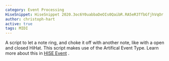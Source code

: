 ```yaml
---
category: Event Processing
HiseSnippet: HiseSnippet 2020.3oc6Y0uabbaDeOIs0QaibR.RA5eR3TfbGfjhVqOr.DLx8shPsrE7oX2hf.Cpc4oiP6QdcWtx5RfQ6aPek5CP+i7nj2f1eC28tcOoyxmJpcKZ5gYE4RNyveb3vgCWcRrNPjjnicpr5oiGIbp7wt8FqLCZMfKUNG01ox8cOlmXDwrrlZNdDOIQD5ToxxGRMTY0Ubr+94utIOhqBDEM437BsLP7D4Poon0Q0+8xnnt7Pwoxgk3dm5GEnUszQ5Tfmkc2xYDO3B94hmxI1Vx0oxupSnzni6Y3FQhSkUZpCG2af90pL9egLQdVjfdw2oGTTVyc0QgDhoVcZMPFEdxj4chiSE2SJrBKmYE9b2ikgxosWXM9TaGrBIJaOprzsAO+xvaqEFdNkP2JYnCfPGlFwMyhLZ4HuCod1UpiTFgJQZFWd45+nv8ybOQZBFLe7tzbvKVndei27E+0b6zuuHvT.1Ub69G9vtRe+Ln7qc6IUB6NRKP9M12YujeofcnPIhIi5srm7m92+dxmEXvneZLWkLRmLih6IFJOUqHCRQieahnar3O8bZQtb6sz73410O+0cwbbtxziaRisdKMFpSUlY7NVdgWRlergslWrgUdeEaX4ECdyARUt4NrOysWPrbjonmrH2sFnuPvx5aFzj2zR+v8baoo8ZlMSDluQHOefo5taU6f07J09KkglAnYa6q4AGhDC6RdLyviOWXXOlMgY7VK8vQvGPYp9frtePsCJKRr77ywoIuUYx5+AWenBEA7wuUor8Zkw6q9JFqgh0HNF7KSX7nDMiyrZhqLqyDWJTLYelzvdM74YmIXizinnPhPF82XlVUZjEWZdhLglke22efU+C4vpljFKHcLfmvDJc54CXIX8EGWwLX.uTKCwXGoCr9qrvzXo5blYffozFwyTr.z6Y3.Nu7AXyXQhH9RQ081o1A8SUAV4zpmZYuZMuezigex9UOFqwXbHa.04SSGdlHtZM1ieLqZt8i56E7nTQ0Za3WqlUxebMaA8ifUTlM0xElb1WJI1AEbWTCCdYgdLaqZEcVR+zOXnZD8Z93DVZhvNw6qiYat4lLoB.POhVDFqSYgZ0WZXJAL+DWRUn3pYzDjqJspYNJjjM2dUaFdt1fmCfdBU3TaNS2uO7CFNjiFIrPcbtjbGrZmICugNrgd2zth0ueywcxPwDz.O6xL+lou8lBzHhRD+WsMhB5yzolo1o0dKVAdX3KzQoCEjDSFr0K4EsNaCeJHw61n3UZ7aEIvtLrYvN3IEFt7sEAT+Uy0Zl1HaJYYt8cB1nOyciP4g+zAHHAHkfBcxiGi.BAbZ4fr61HDWP+YpWDO1H6KCj.wiYjqz2bTuNk0X.m11hNsxkyNOe5YWfQjnyjQH8FVrfmfHMSEexDhBwzX5.UsjMs7H0HjbG.3OpMEzgfXDEpppz7kzPGl4sTf3bG8iZW6Fl4QoICJaOm3pWapk+MdWOpT+9KbXoEaw3khbebMSdtRGKlZ12f17NLaDJKwj8w5QXa7.4FC3FFB3OI39EBwHFE4ED1VcC6b1nXmqHzYpX9SV5PmXcTDMcv7c0Y6kxXZtcjKVUk0RrNNMAS8I7gCumMi.uEKiffrC.KwnVcjRZdFL.YbL4HiIs36Lc4pLSESpxsZmLygshllShq4GJSIgkyNpYrolb+7TS5EICEwNRj9w8bsgLbrlioov8SWU245B+o4BiS5OS2TekU7OxMyY5Zx+Wd5BJ+pt4mQdME3bRcmu8n1bCmRxJeJgo4HA19PKPUZKtDYNmkx0ptsEIWXziv8GmlHBZ1jeEhrA9I7yDQ4n1V224phAb85yb+FAbG31U7JKmfbrORcBkRfgdefM0rBt2t9qojxJZ3U0Mhq.CeRVRegrSyLRN2Db2xRRA39awyBtgxvvHwIZboL5xZS64OVOwHF0S9ChxYvOjWno5+05Io86KQKttrgINY.8igAjRoydeixn7dKxZ+ayJ5maFlj6atUPZDXfW5uWw0q0FOzq0Wf+zldnJcvSW5gd4P5gpzfdnJMIA1vmDxGB4SB4Cg7gP9jP9PHeRHeHjOIjODBBrEjYKu1fPQms75BB0NDDJZ.BEMAWjxgdIUCMCkR5EpjzJTHoSnRvEAcfZB3.2.xDpAfILC3RHF.FbsMXbau1fPQms85BB0NDDJZ.BEMAW6.F2wqMHTzYGutfPsCAghFfPQSv0tfwc8ZCBEc10qKHT6PPnnAHTzDbsGXbOu1fPQm875BB0NDDJZ.BEMAWOBL9Hu1fPQmG40EDpcHHTz.DJZBt1GLtuWaPnny9dcA8E66Xcxbq7mytM4B4+Tr2uvAhELOGnOYhCTN++eOne43A8tBh+vRdO0Cd+EDepy2GtuA3xK1Gx5c7YIVcBF6IGNJRzQcoHBmil+g+ZK5ySiLSasLHOVqziFnUxfxF0mKlrssDzm67ogwfqTWzxmW+4Bb+gxempeW8mHU3JEvLI9WzTb2+BMyc4525lAW6Yfr+23S2t7uL+zsOGWfFWw3XNbToXJ3xO8zowABfDkB2WkhyrDElI68sn2y9lopP6K+C7KuSe58J4c5OoyOHiwPdPr9UAY4QS9xejsELuU1+ILq5dL8NyeRxyjsA4FJeUP.Yr2.Vm4KwCuyRr8cVhctyRr6cVh8tyR7n6rD6eKRPei4FoF8vrsdngS5XuzRkJcTzIOVubm+IMijFhC
author: christoph-hart
active: true
tags: MIDI
---
```

A script to let a note ring, and choke it off with another note, like with a open and closed HiHat. This script makes use of the Artifical Event Type. Learn more about this in [HISE Event](https://docs.hise.audio/glossary/hise-event.html) .

